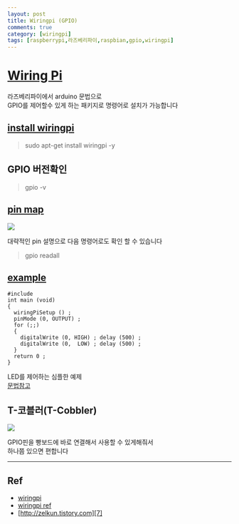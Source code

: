 ```yaml
---
layout: post
title: Wiringpi (GPIO)
comments: true
category: [wiringpi]
tags: [raspberrypi,라즈베리파이,raspbian,gpio,wiringpi]
---
```


# [Wiring Pi][1]

라즈베리파이에서 arduino 문법으로  
GPIO를 제어할수 있게 하는 패키지로 명령어로 설치가 가능합니다

## [install wiringpi][2]

> sudo apt-get install wiringpi -y

## GPIO 버전확인  

> gpio -v

## [pin map][3]

<img src="http://wiringpi.com/wp-content/uploads/2013/03/gpio1.png">

대략적인 pin 설명으로 다음 명령어로도 확인 할 수 있습니다 

> gpio readall


## [example][4]

<pre><code>#include <wiringPi.h>
int main (void)
{
  wiringPiSetup () ;
  pinMode (0, OUTPUT) ;
  for (;;)
  {
    digitalWrite (0, HIGH) ; delay (500) ;
    digitalWrite (0,  LOW) ; delay (500) ;
  }
  return 0 ;
}</code></pre>

LED를 제어하는 심플한 예제  
[문법참고][6]

## T-코블러(T-Cobbler)

<img src="https://img1.daumcdn.net/thumb/R1280x0/?scode=mtistory2&fname=http%3A%2F%2Fcfile5.uf.tistory.com%2Fimage%2F2272A6355946AC9C0FDD19">

GPIO핀을 빵보드에 바로 연결해서 사용할 수 있게해줘서  
하나쯤 있으면 편합니다

---

## Ref

- [wiringpi][1]  
- [wiringpi ref][5]
- [http://zelkun.tistory.com][7]

[1]: http://wiringpi.com/
[2]: http://wiringpi.com/download-and-install/
[3]: http://wiringpi.com/pins/
[4]: http://wiringpi.com/examples/
[5]: http://wiringpi.com/reference/
[6]: http://wiringpi.com/reference/core-functions/
[7]: https://zelkun.tistory.com/entry/000-Raspberry-Pi-라즈베리-파이-GPIO-T-Cobbler-T-코블러-연결하기

